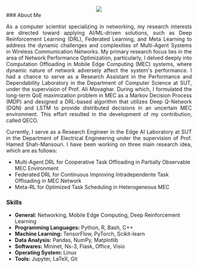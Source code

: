 <div align="center">
    <img src="https://capsule-render.vercel.app/api?type=waving&color=gradient&customColorList=6&height=120&section=header&text=">
</div>
### About Me
<p align='justify'>
As a computer scientist specializing in networking, my research interests are directed toward applying AI/ML-driven solutions, such as Deep Reinforcement Learning (DRL), Federated Learning, and Meta Learning to address the dynamic challenges and complexities of Multi-Agent Systems in Wireless Communication Networks. My primary research focus lies in the area of Network Performance Optimization, particularly, I delved deeply into Computation Offloading in Mobile Edge Computing (MEC) systems, where dynamic nature of network adversely affect the system's performance. I had a chance to serve as a Research Assistant in the Performance and Dependability Laboratory in the Department of Computer Science at SUT, under the supervision of Prof. Ali Movaghar. During which, I formulated the long-term QoE maximization problem in MEC as a Markov Decision Process (MDP) and designed a DRL-based algorithm that utilizes Deep Q-Network (DQN) and LSTM to provide distributed decisions in an uncertain MEC environment. This effort resulted in the development of my contribution, called QECO.  
</p>
<p align='justify'>
Currently, I serve as a Research Engineer in the Edge AI Laboratory at SUT in the Department of Electrical Engineering under the supervision of Prof. Hamed Shah-Mansouri. I have been working on three main research idea, which are as follows:
</p>

- Multi-Agent DRL for Cooperative Task Offloading in Partially Observable MEC Environment
- Federated DRL for Continuous Improving Intradependente Task Offloading in MEC Network
- Meta-RL for Optimized Task Scheduling in Heterogeneous MEC



### Skills
- **General:** Networking, Mobile Edge Computing, Deep Reinforcement Learning
- **Programming Languages:** Python, R, Bash, C++
- **Machine Learning:** TensorFlow, PyTorch, Scikit-learn
- **Data Analysis:** Pandas, NumPy, Matplotlib
- **Softwares:** Mininet, Ns-3, Flask, Office, Visio
- **Operating System:** Linux
- **Tools:** Jupyter, LaTeX, Git

